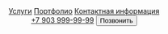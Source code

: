 <!DOCTYPE html>
<html>
<head>
    <meta charset='utf-8'>
    <meta http-equiv='X-UA-Compatible' content='IE=edge'>
    <title>Смарт-Экспресс — Официальный сайт</title>
    <meta name='viewport' content='width=device-width, initial-scale=1'>
</head>
<body>
    <header>
        <nav>
            <a href="#services">Услуги</a>
            <a href="#portfolio">Портфолио</a>
            <a href="#contacts">Контактная информация</a>
        </nav>
        <div>
            <a href="tel:+79356782130">+7 903 999-99-99</a>
            <button>Позвонить</button>
        </div>
    </header>
</body>
</html>